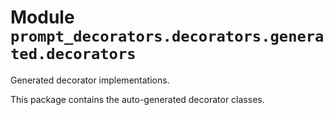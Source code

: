 # Module `prompt_decorators.decorators.generated.decorators`

Generated decorator implementations.

This package contains the auto-generated decorator classes.
